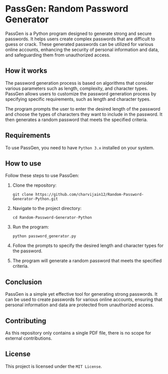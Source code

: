 # PassGen: Random Password Generator

PassGen is a Python program designed to generate strong and secure passwords. It helps users create complex passwords that are difficult to guess or crack. These generated passwords can be utilized for various online accounts, enhancing the security of personal information and data, and safeguarding them from unauthorized access.

## How it works

The password generation process is based on algorithms that consider various parameters such as length, complexity, and character types. PassGen allows users to customize the password generation process by specifying specific requirements, such as length and character types.

The program prompts the user to enter the desired length of the password and choose the types of characters they want to include in the password. It then generates a random password that meets the specified criteria.

## Requirements

To use PassGen, you need to have `Python 3.x` installed on your system.

## How to use

Follow these steps to use PassGen:

1. Clone the repository:
   ```
   git clone https://github.com/charvijain12/Random-Password-Generator-Python.git
   ```

2. Navigate to the project directory:
   ```
   cd Random-Password-Generator-Python
   ```

3. Run the program:
   ```
   python password_generator.py
   ```

4. Follow the prompts to specify the desired length and character types for the password.

5. The program will generate a random password that meets the specified criteria.

## Conclusion

PassGen is a simple yet effective tool for generating strong passwords. It can be used to create passwords for various online accounts, ensuring that personal information and data are protected from unauthorized access.

## Contributing

As this repository only contains a single PDF file, there is no scope for external contributions.

## License

This project is licensed under the `MIT License`.

